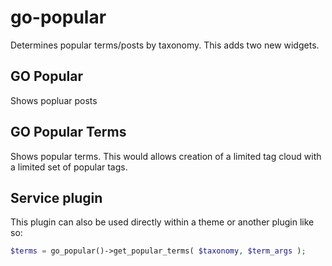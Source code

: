 go-popular
==========

Determines popular terms/posts by taxonomy.  This adds two new widgets.


GO Popular
----------
Shows popluar posts


GO Popular Terms
----------
Shows popular terms.  This would allows creation of a limited tag cloud with a limited set of popular tags.


Service plugin
--------------
This plugin can also be used directly within a theme or another plugin like so:
```php
$terms = go_popular()->get_popular_terms( $taxonomy, $term_args );
```
